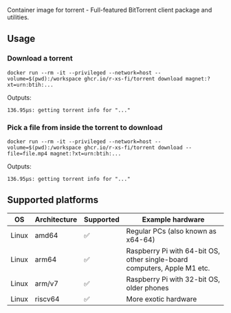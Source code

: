 Container image for torrent - Full-featured BitTorrent client package and utilities.

## Usage

### Download a torrent

```shell
docker run --rm -it --privileged --network=host --volume=$(pwd):/workspace ghcr.io/r-xs-fi/torrent download magnet:?xt=urn:btih:...
```

Outputs:
```console
136.95µs: getting torrent info for "..."
```
### Pick a file from inside the torrent to download

```shell
docker run --rm -it --privileged --network=host --volume=$(pwd):/workspace ghcr.io/r-xs-fi/torrent download --file=file.mp4 magnet:?xt=urn:btih:...
```

Outputs:
```console
136.95µs: getting torrent info for "..."
```

## Supported platforms


| OS    | Architecture  | Supported | Example hardware |
|-------|---------------|-----------|-------------|
| Linux | amd64 | ✅       | Regular PCs (also known as x64-64) |
| Linux | arm64 | ✅       | Raspberry Pi with 64-bit OS, other single-board computers, Apple M1 etc. |
| Linux | arm/v7 | ✅       | Raspberry Pi with 32-bit OS, older phones |
| Linux | riscv64 | ✅       | More exotic hardware |